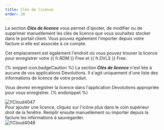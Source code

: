 ```yaml
---
title: Clés de licence
order: 10
---
```

La section ***Clés de licence*** vous permet d'ajouter, de modifier ou de supprimer manuellement les clés de licence que vous souhaitez stocker dans le portail client. Vous pouvez également l'importer depuis votre facture si elle est associée à ce compte.  

Cet emplacement est également l'endroit où vous pouvez trouver la licence pour enregistrer votre {{ fr.RDM }} Free et {{ fr.DVLS }} Free. 

{% snippet icon.badgeCaution %} 
La section ***Clés de licence*** n'est liée à aucune de vos applications Devolutions. Il s'agit uniquement d'une liste des informations de licence de votre produit.  

Vous devrez enregistrer la licence dans l'application Devolutions appropriée pour vous enregistrer. 
{% endsnippet %}
  
![!!Cloud4047](https://webdevolutions.azureedge.net/docs/fr/cloud/Cloud4047.png)  
Pour ajouter une licence, cliquez sur l'icône plus dans le coin supérieur droit de la fenêtre. Remplir ensuite manuellement ou importer depuis la facture les informations à sauvegarder.  
![!!Cloud4048](https://webdevolutions.azureedge.net/docs/fr/cloud/Cloud4048.png) 
